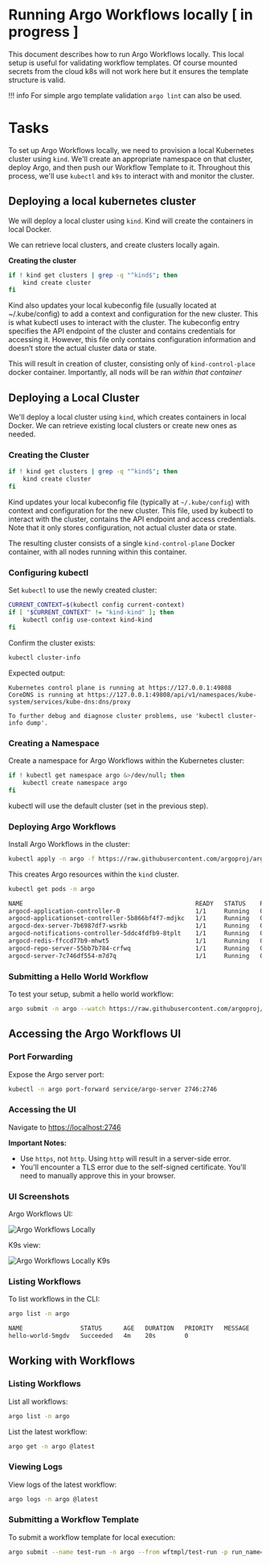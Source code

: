 # Running Argo Workflows locally [ in progress ]

This document describes how to run Argo Workflows locally. This local setup is useful for validating workflow templates. Of course mounted secrets from the cloud k8s will not work here but it ensures the template structure is valid. 

!!! info
    For simple argo template validation `argo lint` can also be used. 

# Tasks

To set up Argo Workflows locally, we need to provision a local Kubernetes cluster using `kind`. We'll create an appropriate namespace on that cluster, deploy Argo, and then push our Workflow Template to it. Throughout this process, we'll use `kubectl` and `k9s` to interact with and monitor the cluster.

## Deploying a local kubernetes cluster

We will deploy a  local cluster using `kind`. Kind will create the containers in local Docker.

We can retrieve local clusters, and create clusters locally again.

**Creating the cluster**

```bash
if ! kind get clusters | grep -q "^kind$"; then
    kind create cluster
fi
```

Kind also updates your local kubeconfig file (usually located at ~/.kube/config) to add a context and configuration for the new cluster. This is what kubectl uses to interact with the cluster. The kubeconfig entry specifies the API endpoint of the cluster and contains credentials for accessing it. However, this file only contains configuration information and doesn’t store the actual cluster data or state.

This will result in creation of cluster, consisting only of `kind-control-place` docker container. Importantly, all nods will be ran *within that container*

## Deploying a Local Cluster

We'll deploy a local cluster using `kind`, which creates containers in local Docker. We can retrieve existing local clusters or create new ones as needed.

### Creating the Cluster

```bash
if ! kind get clusters | grep -q "^kind$"; then
    kind create cluster
fi
```

Kind updates your local kubeconfig file (typically at `~/.kube/config`) with context and configuration for the new cluster. This file, used by kubectl to interact with the cluster, contains the API endpoint and access credentials. Note that it only stores configuration, not actual cluster data or state.

The resulting cluster consists of a single `kind-control-plane` Docker container, with all nodes running within this container.

### Configuring kubectl

Set `kubectl` to use the newly created cluster:

```bash
CURRENT_CONTEXT=$(kubectl config current-context)
if [ "$CURRENT_CONTEXT" != "kind-kind" ]; then
    kubectl config use-context kind-kind
fi
```

Confirm the cluster exists:

```bash
kubectl cluster-info
```

Expected output:
```
Kubernetes control plane is running at https://127.0.0.1:49808
CoreDNS is running at https://127.0.0.1:49808/api/v1/namespaces/kube-system/services/kube-dns:dns/proxy

To further debug and diagnose cluster problems, use 'kubectl cluster-info dump'.
```

### Creating a Namespace

Create a namespace for Argo Workflows within the Kubernetes cluster:

```bash
if ! kubectl get namespace argo &>/dev/null; then
    kubectl create namespace argo
fi
```

kubectl will use the default cluster (set in the previous step).

### Deploying Argo Workflows

Install Argo Workflows in the cluster:

```bash
kubectl apply -n argo -f https://raw.githubusercontent.com/argoproj/argo-workflows/refs/heads/main/manifests/quick-start-minimal.yaml
```

This creates Argo resources within the `kind` cluster.

```bash
kubectl get pods -n argo

NAME                                                READY   STATUS    RESTARTS   AGE
argocd-application-controller-0                     1/1     Running   0          65m
argocd-applicationset-controller-5b866bf4f7-mdjkc   1/1     Running   0          65m
argocd-dex-server-7b6987df7-wsrkb                   1/1     Running   0          65m
argocd-notifications-controller-5ddc4fdfb9-8tplt    1/1     Running   0          65m
argocd-redis-ffccd77b9-mhwt5                        1/1     Running   0          65m
argocd-repo-server-55bb7b784-crfwq                  1/1     Running   0          65m
argocd-server-7c746df554-m7d7q                      1/1     Running   0          65m
```

### Submitting a Hello World Workflow

To test your setup, submit a hello world workflow:

```bash
argo submit -n argo --watch https://raw.githubusercontent.com/argoproj/argo-workflows/main/examples/hello-world.yaml
```

## Accessing the Argo Workflows UI

### Port Forwarding

Expose the Argo server port:

```bash
kubectl -n argo port-forward service/argo-server 2746:2746
```

### Accessing the UI

Navigate to [https://localhost:2746](https://localhost:2746/)

**Important Notes:**
- Use `https`, not `http`. Using `http` will result in a server-side error.
- You'll encounter a TLS error due to the self-signed certificate. You'll need to manually approve this in your browser.

### UI Screenshots

Argo Workflows UI:

![Argo Workflows Locally](../assets/img/local_workflow.png)

K9s view:

![Argo Workflows Locally K9s](../assets/img/k9s_screenshot.png)

### Listing Workflows

To list workflows in the CLI:

```bash
argo list -n argo

NAME                STATUS      AGE   DURATION   PRIORITY   MESSAGE
hello-world-5mgdv   Succeeded   4m    20s        0
```

## Working with Workflows

### Listing Workflows

List all workflows:

```bash
argo list -n argo
```

List the latest workflow:

```bash
argo get -n argo @latest
```

### Viewing Logs

View logs of the latest workflow:

```bash
argo logs -n argo @latest
```

### Submitting a Workflow Template

To submit a workflow template for local execution:

```bash
argo submit --name test-run -n argo --from wftmpl/test-run -p run_name=test-run -l submit-from-ui=false --entrypoint __default__
```